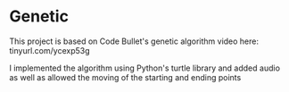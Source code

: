 # Genetic

This project is based on Code Bullet's genetic algorithm video here: tinyurl.com/ycexp53g

I implemented the algorithm using Python's turtle library and added audio
as well as allowed the moving of the starting and ending points
